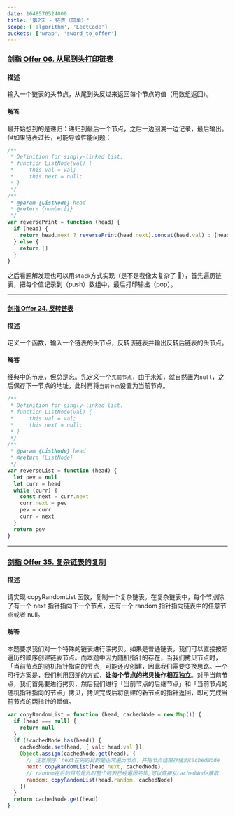 ```yaml
---
date: 1648570524000
title: '第2天 - 链表（简单）'
scope: ['algorithm', 'LeetCode']
buckets: ['wrap', 'sword_to_offer']
---
```


### [剑指 Offer 06. 从尾到头打印链表](https://leetcode-cn.com/problems/cong-wei-dao-tou-da-yin-lian-biao-lcof/)

#### 描述

输入一个链表的头节点，从尾到头反过来返回每个节点的值（用数组返回）。

#### 解答

最开始想到的是递归：递归到最后一个节点，之后一边回溯一边记录，最后输出。但如果链表过长，可能导致性能问题：

```javascript
/**
 * Definition for singly-linked list.
 * function ListNode(val) {
 *     this.val = val;
 *     this.next = null;
 * }
 */
/**
 * @param {ListNode} head
 * @return {number[]}
 */
var reversePrint = function (head) {
  if (head) {
    return head.next ? reversePrint(head.next).concat(head.val) : [head.val]
  } else {
    return []
  }
}
```

之后看题解发现也可以用`stack`方式实现（是不是我像太复杂了 🤣），首先遍历链表，把每个值记录到（push）数组中，最后打印输出（pop）。

---

#### [剑指 Offer 24. 反转链表](https://leetcode-cn.com/problems/fan-zhuan-lian-biao-lcof/)

#### 描述

定义一个函数，输入一个链表的头节点，反转该链表并输出反转后链表的头节点。

#### 解答

经典中的节点，但总是忘。先定义一个`先前节点`，由于未知，就自然置为`null`，之后保存下一节点的地址，此时再将`当前节点`设置为当前节点。

```javascript
/**
 * Definition for singly-linked list.
 * function ListNode(val) {
 *     this.val = val;
 *     this.next = null;
 * }
 */
/**
 * @param {ListNode} head
 * @return {ListNode}
 */
var reverseList = function (head) {
  let pev = null
  let curr = head
  while (curr) {
    const next = curr.next
    curr.next = pev
    pev = curr
    curr = next
  }
  return pev
}
```

---

### [剑指 Offer 35. 复杂链表的复制](https://leetcode-cn.com/problems/fu-za-lian-biao-de-fu-zhi-lcof/)

#### 描述

请实现 copyRandomList 函数，复制一个复杂链表。在复杂链表中，每个节点除了有一个 next 指针指向下一个节点，还有一个 random 指针指向链表中的任意节点或者 null。

#### 解答

本题要求我们对一个特殊的链表进行深拷贝。如果是普通链表，我们可以直接按照遍历的顺序创建链表节点。而本题中因为随机指针的存在，当我们拷贝节点时，「当前节点的随机指针指向的节点」可能还没创建，因此我们需要变换思路。一个可行方案是，我们利用回溯的方式，**让每个节点的拷贝操作相互独立**。对于当前节点，我们首先要进行拷贝，然后我们进行「当前节点的后继节点」和「当前节点的随机指针指向的节点」拷贝，拷贝完成后将创建的新节点的指针返回，即可完成当前节点的两指针的赋值。

```javascript
var copyRandomList = function (head, cachedNode = new Map()) {
  if (head === null) {
    return null
  }
  if (!cachedNode.has(head)) {
    cachedNode.set(head, { val: head.val })
    Object.assign(cachedNode.get(head), {
      // 注意顺序：next在先的目的是正常遍历节点，并把节点结果存储到cachedNode
      next: copyRandomList(head.next, cachedNode),
      // random在后的目的是此时整个链表已经遍历完毕,可以直接从cachedNode获取
      random: copyRandomList(head.random, cachedNode)
    })
  }
  return cachedNode.get(head)
}
```
